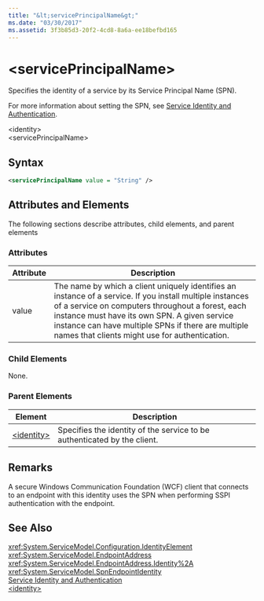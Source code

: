 ```yaml
---
title: "&lt;servicePrincipalName&gt;"
ms.date: "03/30/2017"
ms.assetid: 3f3b85d3-20f2-4cd8-8a6a-ee18befbd165
---
```

# &lt;servicePrincipalName&gt;
Specifies the identity of a service by its Service Principal Name (SPN).  

 For more information about setting the SPN, see [Service Identity and Authentication](../../../../../docs/framework/wcf/feature-details/service-identity-and-authentication.md).  

 \<identity>  
\<servicePrincipalName>  

## Syntax  

```xml  
<servicePrincipalName value = "String" />  
```  

## Attributes and Elements  
 The following sections describe attributes, child elements, and parent elements  

### Attributes  


|Attribute|Description|  
|---------------|-----------------|  
|value|The name by which a client uniquely identifies an instance of a service. If you install multiple instances of a service on computers throughout a forest, each instance must have its own SPN. A given service instance can have multiple SPNs if there are multiple names that clients might use for authentication.|  

### Child Elements  
 None.  

### Parent Elements  


|Element|Description|  
|-------------|-----------------|  
|[\<identity>](../../../../../docs/framework/configure-apps/file-schema/wcf/identity.md)|Specifies the identity of the service to be authenticated by the client.|  

## Remarks  
 A secure Windows Communication Foundation (WCF) client that connects to an endpoint with this identity uses the SPN when performing SSPI authentication with the endpoint.  

## See Also  
 <xref:System.ServiceModel.Configuration.IdentityElement>  
 <xref:System.ServiceModel.EndpointAddress>  
 <xref:System.ServiceModel.EndpointAddress.Identity%2A>  
 <xref:System.ServiceModel.SpnEndpointIdentity>  
 [Service Identity and Authentication](../../../../../docs/framework/wcf/feature-details/service-identity-and-authentication.md)  
 [\<identity>](../../../../../docs/framework/configure-apps/file-schema/wcf/identity.md)
